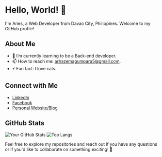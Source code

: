 # Hello, World! 👋

I'm Aries, a Web Developer from Davao City, Philippines. Welcome to my GitHub profile!

## About Me

- 🌱 I’m currently learning to be a Back-end developer.
- 📫 How to reach me: arhazemagumpara5@gmail.com.
- ⚡ Fun fact: I love cats.

## Connect with Me

- [LinkedIn](https://www.linkedin.com/in/ariesmagumpara/)
- [Facebook](https://www.facebook.com/profile.php?id=100092555391486)
- [Personal Website/Blog](arhaze.github.io)

## GitHub Stats

![Your GitHub Stats](https://github-readme-stats.vercel.app/api?username=arhaze&show_icons=true&theme=bear)
![Top Langs](https://github-readme-stats.vercel.app/api/top-langs/?username=arhaze&layout=compact)

Feel free to explore my repositories and reach out if you have any questions or if you'd like to collaborate on something exciting! 🚀
